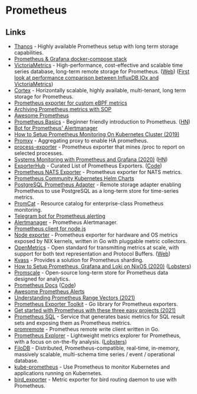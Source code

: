 # Prometheus

## Links

* [Thanos](https://github.com/thanos-io/thanos) - Highly available Prometheus setup with long term storage capabilities.
* [Prometheus & Grafana docker-compose stack](https://github.com/vegasbrianc/prometheus)
* [VictoriaMetrics](https://github.com/VictoriaMetrics/VictoriaMetrics) - High-performance, cost-effective and scalable time series database, long-term remote storage for Prometheus. \([Web](https://victoriametrics.com/)\) \([First look at performance comparison between InfluxDB IOx and VictoriaMetrics](https://medium.com/@VictoriaMetrics/first-look-at-perfomance-comparassion-between-influxdb-iox-and-victoriametrics-e590f847935b)\)
* [Cortex](https://github.com/cortexproject/cortex) - Horizontally scalable, highly available, multi-tenant, long term storage for Prometheus.
* [Prometheus exporter for custom eBPF metrics](https://github.com/cloudflare/ebpf_exporter)
* [Archiving Prometheus metrics with SOP](https://www.rapidloop.com/blog/prometheus-metrics-archiving.html)
* [Awesome Prometheus](https://github.com/roaldnefs/awesome-prometheus)
* [Prometheus Basics](https://github.com/yolossn/Prometheus-Basics) - Beginner friendly introduction to Prometheus. \([HN](https://news.ycombinator.com/item?id=23150860)\)
* [Bot for Prometheus' Alertmanager](https://github.com/metalmatze/alertmanager-bot)
* [How to Setup Prometheus Monitoring On Kubernetes Cluster \(2019\)](https://devopscube.com/setup-prometheus-monitoring-on-kubernetes/)
* [Promxy](https://github.com/jacksontj/promxy) - Aggregating proxy to enable HA prometheus.
* [process-exporter](https://github.com/ncabatoff/process-exporter) - Prometheus exporter that mines /proc to report on selected processes.
* [Systems Monitoring with Prometheus and Grafana \(2020\)](https://flightaware.engineering/systems-monitoring-with-prometheus-grafana/) \([HN](https://news.ycombinator.com/item?id=24126088)\)
* [ExporterHub](https://exporterhub.io/) - Curated List of Prometheus Exporters. \([Code](https://github.com/NexClipper/exporterhub.io)\)
* [Prometheus NATS Exporter](https://github.com/nats-io/prometheus-nats-exporter) - Prometheus exporter for NATS metrics.
* [Prometheus Community Kubernetes Helm Charts](https://github.com/prometheus-community/helm-charts)
* [PostgreSQL Prometheus Adapter](https://github.com/CrunchyData/postgresql-prometheus-adapter) - Remote storage adapter enabling Prometheus to use PostgreSQL as a long-term store for time-series metrics.
* [PromCat](https://promcat.io/) - Resource catalog for enterprise-class Prometheus monitoring.
* [Telegram bot for Prometheus alerting](https://github.com/inCaller/prometheus_bot)
* [Alertmanager](https://github.com/prometheus/alertmanager) - Prometheus Alertmanager.
* [Prometheus client for node.js](https://github.com/siimon/prom-client)
* [Node exporter](https://github.com/prometheus/node_exporter) - Prometheus exporter for hardware and OS metrics exposed by NIX kernels, written in Go with pluggable metric collectors.
* [OpenMetrics](https://github.com/OpenObservability/OpenMetrics) - Open standard for transmitting metrics at scale, with support for both text representation and Protocol Buffers. \([Web](https://openmetrics.io/)\)
* [Kvass](https://github.com/tkestack/kvass) - Provides a solution for Prometheus sharding.
* [How to Setup Prometheus, Grafana and Loki on NixOS \(2020\)](https://christine.website/blog/prometheus-grafana-loki-nixos-2020-11-20) \([Lobsters](https://lobste.rs/s/cyufgo/how_setup_prometheus_grafana_loki_on)\)
* [Promscale](https://github.com/timescale/promscale) - Open-source long-term store for Prometheus data designed for analytics.
* [Prometheus Docs](https://prometheus.io/docs/introduction/overview/) \([Code](https://github.com/prometheus/docs)\)
* [Awesome Prometheus Alerts](https://github.com/samber/awesome-prometheus-alerts)
* [Understanding Prometheus Range Vectors \(2021\)](https://satyanash.net/software/2021/01/04/understanding-prometheus-range-vectors.html)
* [Prometheus Exporter Toolkit](https://github.com/prometheus/exporter-toolkit) - Go library for Prometheus exporters.
* [Get started with Prometheus with these three easy projects \(2021\)](https://grafana.com/blog/2021/01/08/get-started-with-prometheus-with-these-three-easy-projects/)
* [Prometheus SQL](https://github.com/chop-dbhi/prometheus-sql) - Service that generates basic metrics for SQL result sets and exposing them as Prometheus metrics.
* [promremote](https://github.com/m3dbx/prometheus_remote_client_golang) - Prometheus remote write client written in Go.
* [Prometheus Explorer](https://github.com/spreadshirt/prometheus-explorer) - Lightweight metrics explorer for Prometheus, with a focus on on-the-fly analysis. \([Lobsters](https://lobste.rs/s/tkqcvo/lightweight_metrics_explorer_for)\)
* [FiloDB](https://github.com/filodb/FiloDB) - Distributed, Prometheus-compatible, real-time, in-memory, massively scalable, multi-schema time series / event / operational database.
* [kube-prometheus](https://github.com/prometheus-operator/kube-prometheus) - Use Prometheus to monitor Kubernetes and applications running on Kubernetes.
* [bird\_exporter](https://github.com/czerwonk/bird_exporter) - Metric exporter for bird routing daemon to use with Prometheus.

